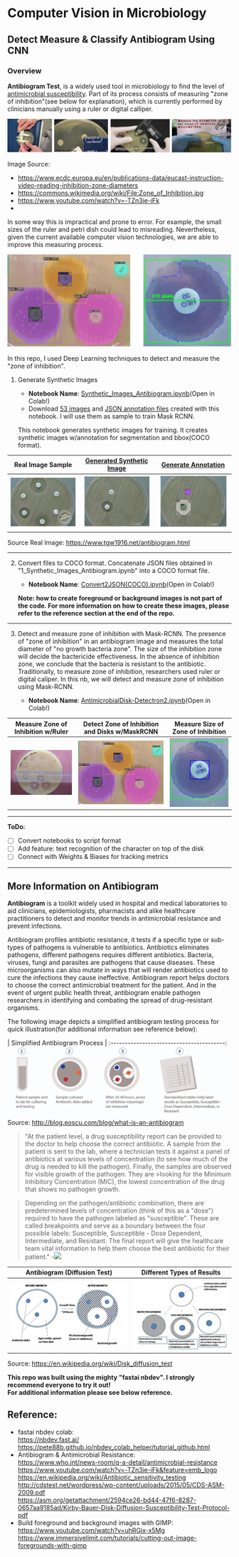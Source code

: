 # Computer Vision in Microbiology

## Detect Measure & Classify Antibiogram Using CNN

### Overview

**Antibiogram Test**, is a widely used tool in microbiology to find the level of [antimicrobial susceptibility](https://en.wikipedia.org/wiki/Disk_diffusion_test).  Part of its process consists of measuring "zone of inhibition"(see below for explanation), which is currently performed by clinicians manually using a ruler or digital calliper.

![](/data/images/readme/measure_manual.png) 

Image Source: 
* https://www.ecdc.europa.eu/en/publications-data/eucast-instruction-video-reading-inhibition-zone-diameters
* https://commons.wikimedia.org/wiki/File:Zone_of_Inhibition.jpg
* https://www.youtube.com/watch?v=-TZn3ie-iFk
* 


In some way this is impractical and prone to error.  For example, the small sizes of the ruler and petri dish could lead to misreading. Nevertheless, given the current available computer vision technologies, we are able to improve this measuring process.

![](/data/images/readme/inference_measurement.png) 

In this repo, I used Deep Learning techniques to detect and measure the "zone of inhibition".

1. Generate Synthetic Images
    - **Notebook Name**: [Synthetic_Images_Antibiogram.ipynb](/nb/Synthetic_Images_Antibiogram.ipynb)(Open in Colab!)
    - Download [53 images](https://drive.google.com/file/d/1sIeCJ2YuEzYAexzx-be7Fd7x-CQrFKjt/view?usp=sharing) and [JSON annotation files](https://drive.google.com/file/d/1DZ7YvQS04T0DdkagDsGZsPhFIrj97Z_C/view?usp=sharing) created with this notebook.  I will use them as sample to train Mask RCNN. 

    This notebook generates synthetic images for training.  It creates synthetic images w/annotation for segmentation and bbox(COCO format). 

|Real Image Sample                                  | [Generated Synthetic Image](/data)           | [Generate Annotation](/data)          |
|:-------------------------------------------------:|:---------------------------------------------:|:--------------------------------------:|
![](/data/images/readme/9_antibiogram_raw.jpg)|![](/data/images/readme/synthetic_image.jpg)|![](/data/images/readme/synthetic_annotation.jpg) 
 
Source Real Image: https://www.tgw1916.net/antibiogram.html

---------------------------------------------------------------------------------------------------------------------------------------------- 
2. Convert files to COCO format.  Concatenate JSON files obtained in "1_Synthetic_Images_Antibiogram.ipynb" into a COCO format file.
    
    - **Notebook Name**: [Convert2JSON(COCO).ipynb](/nb/Convert2JSON(COCO).ipynb)(Open in Colab!)

    **Note: how to create foreground or background images is not part of the code.  For more information on how to create these images, please refer to the reference section at the end of the repo.**
    
---------------------------------------------------------------------------------------------------------------------------------------------    
3. Detect and measure zone of inhibition with Mask-RCNN. The presence of "zone of inhibition" in an antibiogram image and measures the total diameter of "no growth bacteria zone".  The size of the inhibition zone will decide the bactericide effectiveness. In the absence of inhibition zone, we conclude that the bacteria is resistant to the antibiotic.  Traditionally, to measure zone of inhibition, researchers used ruler or digital caliper.  In this nb, we will detect and measure zone of inhibition using Mask-RCNN.

    - **Notebook Name**: [AntimicrobialDisk-Detectron2.ipynb](/nb/AntimicrobialDisk-Detectron2.ipynb)(Open in Colab!)

| Measure Zone of Inhibition w/Ruler          |  Detect Zone of Inhibition and Disks w/MaskRCNN   | Measure Size of Zone of Inhibition |
| :------------------------------------------:|:-------------------------------------------------:|:---------------------------------: |
| ![](/data/images/readme/measure-ruler.jpg)  | ![](/data/images/readme/test_image_inference.jpg)| ![](/data/images/readme/measure_zone_inhibition.jpg)   |

---------------------------------------------------------------------------------------------------------------------------------------------

**ToDo**:
 - [ ] Convert notebooks to script format
 - [ ] Add feature: text recognition of the character on top of the disk
 - [ ] Connect with Weights & Biases for tracking metrics

---------------------------------------------------------------------------------------------------------------------------------------------
## More Information on Antibiogram

**Antibiogram** is a toolkit widely used in hospital and medical laboratories to aid clinicians, epidemiologists, pharmacists and alike healthcare practitioners to detect and monitor trends in antimicrobial resistance and prevent infections.

Antibiogram profiles antibiotic resistance, it tests if a specific type or sub-types of pathogens is vulnerable to antibiotics. Antibiotics eliminates pathogens, different pathogens requires different antibiotics. Bacteria, viruses, fungi and parasites are pathogens that cause diseases.  These microorganisms can also mutate in ways that will render antibiotics used to cure the infections they cause ineffective.   Antibiogram report helps doctors to choose the correct antimicrobial treatment for the patient.  And in the event of urgent public health threat, antibiogram enable pathogen researchers in identifying and combating the spread of drug-resistant organisms. 
  

The following image depicts a simplified antibiogram testing process for quick illustration(for additional information see reference below):

| Simplified Antibiogram Process         |
:----------------------------------------:
![](/data/images/readme/antibiogram-process.jpg)
Source: http://blog.eoscu.com/blog/what-is-an-antibiogram


>"At the patient level, a drug susceptibility report can be provided to the doctor to help choose the correct antibiotic. A sample from the patient is sent to the lab, where a technician tests it against a panel of antibiotics at various levels of concentration (to see how much of the drug is needed to kill the pathogen). Finally, the samples are observed for visible growth of the pathogen. They are >looking for the Minimum Inhibitory Concentration (MIC), the lowest concentration of the drug that shows no pathogen growth.

>Depending on the pathogen/antibiotic combination, there are predetermined levels of concentration (think of this as a "dose") required to have the pathogen labeled as "susceptible". These are called breakpoints and serve as a boundary between the four possible labels: Susceptible, Susceptible - Dose Dependent, Intermediate, and Resistant. The final report will give the healthcare team vital information to help them choose the best antibiotic for their patient."                              -[<img src="https://render.githubusercontent.com/render/math?math=EOS^{cu}">](http://blog.eoscu.com/blog/what-is-an-antibiogram)


| Antibiogram (Diffusion Test)               |  Different Types of Results                                   |
| :----------------------------------------: | :----------------------------------------: |
![](/data/images/readme/Agar_Diffusion_Method_1.jpg)     | ![](/data/images/readme/Agar_Diffusion_Method_2.jpg)
Source: https://en.wikipedia.org/wiki/Disk_diffusion_test


**This repo was built using the mighty "fastai nbdev".  I strongly recommend everyone to try it out!**  
**For additional information please see below reference.**

## Reference:
- fastai nbdev colab:<br>
    https://nbdev.fast.ai/<br>
    https://pete88b.github.io/nbdev_colab_helper/tutorial_github.html<br>
- Antibiogram & Antimicrobial Resistance:<br>
    https://www.who.int/news-room/q-a-detail/antimicrobial-resistance<br>
    https://www.youtube.com/watch?v=-TZn3ie-iFk&feature=emb_logo<br>
    https://en.wikipedia.org/wiki/Antibiotic_sensitivity_testing<br>
    http://cdstest.net/wordpress/wp-content/uploads/2015/05/CDS-ASM-2009.pdf<br>
    https://asm.org/getattachment/2594ce26-bd44-47f6-8287-0657aa9185ad/Kirby-Bauer-Disk-Diffusion-Susceptibility-Test-Protocol-pdf<br>
- Build foreground and background images with GIMP:<br>
    https://www.youtube.com/watch?v=uhRGix-x5Mg<br>
    https://www.immersivelimit.com/tutorials/cutting-out-image-foregrounds-with-gimp<br>



